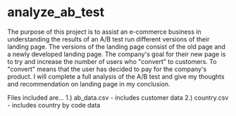 # analyze_ab_test

The purpose of this project is to assist an e-commerce business in understanding the results of an A/B test run different versions of their landing page. The versions of the landing page consist of the old page and a newly developed landing page. The company's goal for their new page is to try and increase the number of users who "convert" to customers. To "convert" means that the user has decided to pay for the company's product. I will complete a full analysis of the A/B test and give my thoughts and recommendation on landing page in my conclusion.

Files included are...
1.) ab_data.csv - includes customer data
2.) country.csv - includes country by code data
